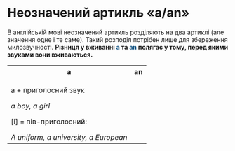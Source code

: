 # Неозначений артикль «a/an»

В англiйськiй мовi неозначений артикль роздiляють на два артиклi (але значення одне i те саме). Такий розподiл потрiбен лише для збереження милозвучностi. **Рiзниця у вживаннi <font color="#0F5181">a</font> та <font color="#0F5181">an</font> полягає у тому, перед якими звуками вони вживаються.**

<table>
<tr>
<th class="center">a</th>
<th class="center">an</th>
</tr>
<tr>
<td>
<p>a + приголосний звук</p>
<p><i>a boy, a girl</i></p>
<p>[i] = пiв-приголосний:</p>
<i>A uniform, a university,
a European</i>
</td>
</tr>
</table>